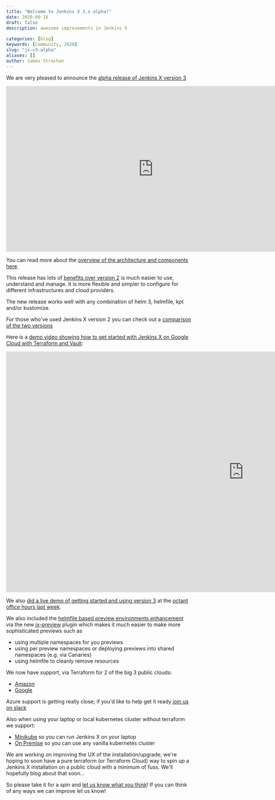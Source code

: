 ```yaml
---
title: "Welcome to Jenkins X 3.x alpha!"
date: 2020-09-16
draft: false
description: awesome improvements in Jenkins X
  
categories: [blog]
keywords: [Community, 2020]
slug: "jx-v3-alpha"
aliases: []
author: James Strachan
---
```


We are very pleased to announce the [alpha release of Jenkins X version 3](/docs/v3/)

<iframe style="border:none" width="800" height="450" src="https://whimsical.com/embed/SnJBgXG6jz9pqQewiDTNRt@2Ux7TurymNDXVRa4FpLk"></iframe>

You can read more about the [overview of the architecture and components here](/docs/v3/about/overview/).

This release has lots of [benefits over version 2](/docs/v3/about/benefits/) is much easier to use, understand and manage. It is more flexible and simpler to configure for different infrastructures and cloud providers. 

The new release works well with any combination of helm 3, helmfile, kpt and/or kustomize.

For those who've used Jenkins X version 2 you can check out a [comparison of the two versions](/docs/v3/about/comparison/)

Here is a [demo video showing how to get started with Jenkins X on Google Cloud with Terraform and Vault](https://www.youtube.com/watch?v=RYgKvRpjkoY&feature=youtu.be):

 <iframe width="1292" height="654" src="https://www.youtube.com/embed/RYgKvRpjkoY" frameborder="0" allow="accelerometer; autoplay; encrypted-media; gyroscope; picture-in-picture" allowfullscreen></iframe>
 
We also [did a live demo of getting started and using version 3](https://www.youtube.com/watch?v=NZVp66YDl5s) at the [octant office hours last week](https://octant.dev/community/).

We also included the [helmfile based preview environments enhancement](https://github.com/jenkins-x/enhancements/issues/38) via the new [jx-preview](https://github.com/jenkins-x/jx-preview) plugin which makes it much easier to make more sophisticated previews such as
 
* using multiple namespaces for you previews
* using per preview namespaces or deploying previews into shared namespaces (e.g. via Canaries)
* using helmfile to cleanly remove resources 

We now have support, via Terraform for 2 of the big 3 public clouds: 

* [Amazon](/v3/admin/platform/eks/)
* [Google](/v3/admin/platform/gke/)

Azure support is getting really close; if you'd like to help get it ready [join us on slack](/community/#slack)

Also when using your laptop or local kubernetes cluster without terraform we support:
 
* [Minikube](/v3/admin/platform/minikube/) so you can run Jenkins X on your laptop
* [On Premise](/v3/admin/platform/on-premise/) so you can use any vanilla kubernetes cluster


We are working on improving the UX of the installation/upgrade; we're hoping to soon have a pure terraform (or Terraform Cloud) way to spin up a Jenkins X installation on a public cloud with a minimum of fuss. We'll hopefully blog about that soon... 

So please take it for a spin and [let us know what you think](/community/)! If you can think of any ways we can improve let us know!

